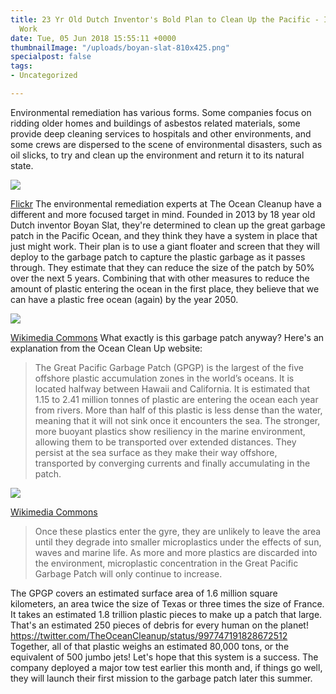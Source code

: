 ```yaml
---
title: 23 Yr Old Dutch Inventor's Bold Plan to Clean Up the Pacific - It Just Might
  Work
date: Tue, 05 Jun 2018 15:55:11 +0000
thumbnailImage: "/uploads/boyan-slat-810x425.png"
specialpost: false
tags:
- Uncategorized

---
```

Environmental remediation has various forms. Some companies focus on ridding older homes and buildings of asbestos related materials, some provide deep cleaning services to hospitals and other environments, and some crews are dispersed to the scene of environmental disasters, such as oil slicks, to try and clean up the environment and return it to its natural state. 

![](http://newsattorneys.staging.wpengine.com/wp-content/uploads/2018/06/garbage-patch-plastic-1024x640.jpg)

 [Flickr](https://www.flickr.com/photos/29212301@N00/3330201311) The environmental remediation experts at The Ocean Cleanup have a different and more focused target in mind. Founded in 2013 by 18 year old Dutch inventor Boyan Slat, they're determined to clean up the great garbage patch in the Pacific Ocean, and they think they have a system in place that just might work. Their plan is to use a giant floater and screen that they will deploy to the garbage patch to capture the plastic garbage as it passes through. They estimate that they can reduce the size of the patch by 50% over the next 5 years. Combining that with other measures to reduce the amount of plastic entering the ocean in the first place, they believe that we can have a plastic free ocean (again) by the year 2050. 

![](http://newsattorneys.staging.wpengine.com/wp-content/uploads/2018/06/Pacific-garbage-patch-map_2010_noaamdp-1024x651.jpg)

 [Wikimedia Commons](https://commons.wikimedia.org/wiki/File:Pacific-garbage-patch-map_2010_noaamdp.jpg) What exactly is this garbage patch anyway? Here's an explanation from the Ocean Clean Up website:

> The Great Pacific Garbage Patch (GPGP) is the largest of the five offshore plastic accumulation zones in the world’s oceans. It is located halfway between Hawaii and California. It is estimated that 1.15 to 2.41 million tonnes of plastic are entering the ocean each year from rivers. More than half of this plastic is less dense than the water, meaning that it will not sink once it encounters the sea. The stronger, more buoyant plastics show resiliency in the marine environment, allowing them to be transported over extended distances. They persist at the sea surface as they make their way offshore, transported by converging currents and finally accumulating in the patch.

![](http://newsattorneys.staging.wpengine.com/wp-content/uploads/2018/06/Niihau-Trash-Beach-1024x697.jpg) 

[Wikimedia Commons](https://commons.wikimedia.org/wiki/File:Niihau-Trash-Beach.jpg)

> Once these plastics enter the gyre, they are unlikely to leave the area until they degrade into smaller microplastics under the effects of sun, waves and marine life. As more and more plastics are discarded into the environment, microplastic concentration in the Great Pacific Garbage Patch will only continue to increase.

The GPGP covers an estimated surface area of 1.6 million square kilometers, an area twice the size of Texas or three times the size of France. It takes an estimated 1.8 trillion plastic pieces to make up a patch that large. That's an estimated 250 pieces of debris for every human on the planet! https://twitter.com/TheOceanCleanup/status/997747191828672512 Together, all of that plastic weighs an estimated 80,000 tons, or the equivalent of 500 jumbo jets! Let's hope that this system is a success. The company deployed a major tow test earlier this month and, if things go well, they will launch their first mission to the garbage patch later this summer.